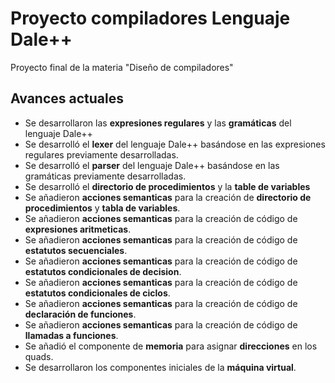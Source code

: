 # Proyecto compiladores **Lenguaje Dale++**
Proyecto final de la materia "Diseño de compiladores"

## Avances actuales 
- Se desarrollaron las **expresiones regulares** y las **gramáticas** del lenguaje Dale++
- Se desarrolló el **lexer** del lenguaje Dale++ basándose en las expresiones regulares previamente desarrolladas.
- Se desarrolló el **parser** del lenguaje Dale++ basándose en las gramáticas previamente desarrolladas.
- Se desarrolló el **directorio de procedimientos** y la **table de variables**
- Se añadieron **acciones semanticas** para la creación de **directorio de procedimientos** y **tabla de variables**.
- Se añadieron **acciones semanticas** para la creación de código de **expresiones aritmeticas**.
- Se añadieron **acciones semanticas** para la creación de código de **estatutos secuenciales**.
- Se añadieron **acciones semanticas** para la creación de código de **estatutos condicionales de decision**.
- Se añadieron **acciones semanticas** para la creación de código de **estatutos condicionales de ciclos**.
- Se añadieron **acciones semanticas** para la creación de código de **declaración de funciones**.
- Se añadieron **acciones semanticas** para la creación de código de **llamadas a funciones**.
- Se añadió el componente de **memoria** para asignar **direcciones** en los quads.
- Se desarrollaron los componentes iniciales de la **máquina virtual**.
